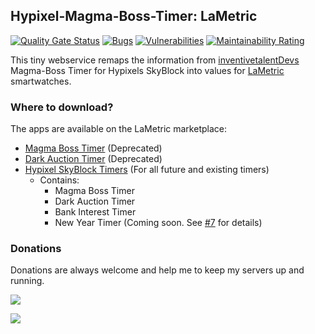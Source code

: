 ## Hypixel-Magma-Boss-Timer: LaMetric
[![Quality Gate Status](https://sonar.th3shadowbroker.dev/api/project_badges/measure?project=Magma-Boss-Timer-LaMetric&metric=alert_status)](https://sonar.th3shadowbroker.dev/dashboard?id=Magma-Boss-Timer-LaMetric)
[![Bugs](https://sonar.th3shadowbroker.dev/api/project_badges/measure?project=Magma-Boss-Timer-LaMetric&metric=bugs)](https://sonar.th3shadowbroker.dev/dashboard?id=Magma-Boss-Timer-LaMetric)
[![Vulnerabilities](https://sonar.th3shadowbroker.dev/api/project_badges/measure?project=Magma-Boss-Timer-LaMetric&metric=vulnerabilities)](https://sonar.th3shadowbroker.dev/dashboard?id=Magma-Boss-Timer-LaMetric)
[![Maintainability Rating](https://sonar.th3shadowbroker.dev/api/project_badges/measure?project=Magma-Boss-Timer-LaMetric&metric=sqale_rating)](https://sonar.th3shadowbroker.dev/dashboard?id=Magma-Boss-Timer-LaMetric)

This tiny webservice remaps the information from [inventivetalentDevs](https://github.com/inventivetalentDev) 
Magma-Boss Timer for Hypixels SkyBlock into values for [LaMetric](https://lametric.com/) smartwatches.

### Where to download?
The apps are available on the LaMetric marketplace:
- [Magma Boss Timer](https://apps.lametric.com/apps/hypixel_skyblock_magma_boss_timer/9053) (Deprecated)
- [Dark Auction Timer](https://apps.lametric.com/apps/hypixel_skyblock_dark_auction_timer/9172) (Deprecated)
- [Hypixel SkyBlock Timers](https://apps.lametric.com/apps/hypixel_skyblock_timers/9177) (For all future and existing timers)
  - Contains:
    - Magma Boss Timer
    - Dark Auction Timer
    - Bank Interest Timer
    - New Year Timer (Coming soon. See [#7](https://github.com/Th3Shadowbroker/Magma-Boss-Timer-LaMetric/issues/7) for details)
    
### Donations
Donations are always welcome and help me to keep my servers up and running.

[![](https://c5.patreon.com/external/logo/become_a_patron_button.png)](https://patreon.com/m4taiori)

[![](https://www.ko-fi.com/img/githubbutton_sm.svg)](https://ko-fi.com/O4O112IMF)
